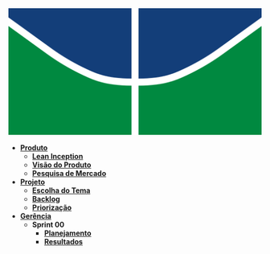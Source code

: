 <img src="assets/img/logoUnB.png" alt="Logo da UNB" />

- [**Produto**](_docs/produto/README.md)
  - [**Lean Inception**](_docs/produto/lean_inception.md)
  - [**Visão do Produto**](_docs/produto/visao_produto.md)
  - [**Pesquisa de Mercado**](../_docs/produto/pesquisa_mercado.md)
- [**Projeto**](_docs/projeto/README.md)
  - [**Escolha do Tema**](_docs/projeto/themes_vote.md)
  - [**Backlog**](_docs/projeto/backlog.md)
  - [**Priorização**](_docs/projeto/priorizacao.md)
- [**Gerência**](_docs/gerência/README.md)
  - **Sprint 00**
    - [**Planejamento**](_docs/gerência/sprint0/plaining.md)
    - [**Resultados**](_docs/gerência/sprint0/results.md)
